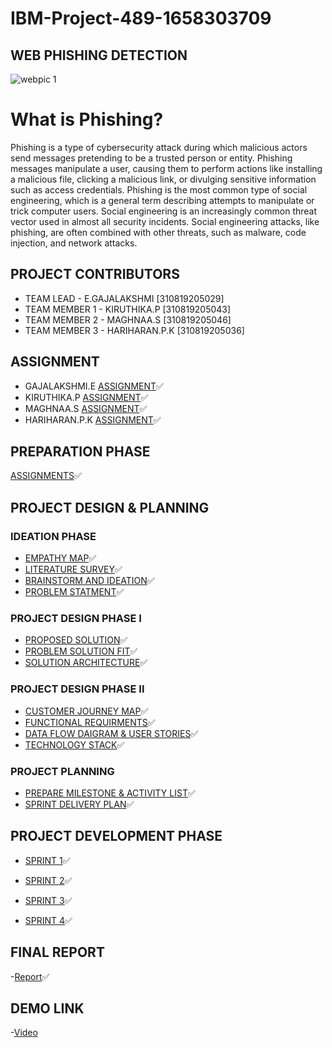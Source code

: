 # IBM-Project-489-1658303709

## WEB PHISHING DETECTION

![webpic 1](https://www.soscanhelp.com/hubfs/Blog%20Images/MITS%20Blogs/Top%20Phishing%20Scams%20of%202021.png)


# What is Phishing?
Phishing is a type of cybersecurity attack during which malicious actors send messages pretending to be a trusted person or entity. Phishing messages manipulate a user, causing them to perform actions like installing a malicious file, clicking a malicious link, or divulging sensitive information such as access credentials. Phishing is the most common type of social engineering, which is a general term describing attempts to manipulate or trick computer users. Social engineering is an increasingly common threat vector used in almost all security incidents. Social engineering attacks, like phishing, are often combined with other threats, such as malware, code injection, and network attacks.


## PROJECT CONTRIBUTORS

- TEAM LEAD - E.GAJALAKSHMI [310819205029]
- TEAM MEMBER 1 - KIRUTHIKA.P [310819205043]
- TEAM MEMBER 2 - MAGHNAA.S [310819205046]
- TEAM MEMBER 3 - HARIHARAN.P.K [310819205036]


## ASSIGNMENT

- GAJALAKSHMI.E [ASSIGNMENT](https://github.com/IBM-EPBL/IBM-Project-489-1658303709/tree/main/Assignments/Gajalakshmi.E(GAJALAKSHMI.E))✅
- KIRUTHIKA.P [ASSIGNMENT](https://github.com/IBM-EPBL/IBM-Project-489-1658303709/tree/main/Assignments/Kiruthika.P(KIRUTHIKA.P))✅
- MAGHNAA.S [ASSIGNMENT](https://github.com/IBM-EPBL/IBM-Project-489-1658303709/tree/main/Assignments/Maghnaa.S(MAGHNAA.S))✅
- HARIHARAN.P.K [ASSIGNMENT](https://github.com/IBM-EPBL/IBM-Project-489-1658303709/tree/main/Assignments/Hariharan.P.K(HARIHARAN.P.K))✅

## PREPARATION PHASE
  [ASSIGNMENTS](https://github.com/IBM-EPBL/IBM-Project-489-1658303709/tree/main/Preparation%20Phase)✅


## PROJECT DESIGN & PLANNING 

  ### IDEATION PHASE 
  
- [EMPATHY MAP](https://github.com/IBM-EPBL/IBM-Project-489-1658303709/blob/main/Project%20Design%20%26%20Planning/Ideation%20Phase/Empathy_map.pdf)✅
- [LITERATURE SURVEY](https://github.com/IBM-EPBL/IBM-Project-489-1658303709/blob/main/Project%20Design%20%26%20Planning/Ideation%20Phase/Literature_Survey.pdf)✅
- [BRAINSTORM AND IDEATION](https://github.com/IBM-EPBL/IBM-Project-489-1658303709/blob/main/Project%20Design%20%26%20Planning/Ideation%20Phase/Brainstroming.pdf)✅
- [PROBLEM STATMENT](https://github.com/IBM-EPBL/IBM-Project-489-1658303709/blob/main/Project%20Design%20%26%20Planning/Ideation%20Phase/Problem_Statement.pdf)✅

 ### PROJECT DESIGN PHASE I 
- [PROPOSED SOLUTION](https://github.com/IBM-EPBL/IBM-Project-489-1658303709/blob/main/Project%20Design%20%26%20Planning/Project%20Design%20Phase%20I/Proposed%20Solution.pdf)✅
- [PROBLEM SOLUTION FIT](https://github.com/IBM-EPBL/IBM-Project-489-1658303709/blob/main/Project%20Design%20%26%20Planning/Project%20Design%20Phase%20I/Problem_solution_fit.pdf)✅
- [SOLUTION ARCHITECTURE](https://github.com/IBM-EPBL/IBM-Project-489-1658303709/blob/main/Project%20Design%20%26%20Planning/Project%20Design%20Phase%20I/Solution%20Architecture.pdf)✅
 ### PROJECT DESIGN PHASE II 
 
- [CUSTOMER JOURNEY MAP](https://github.com/IBM-EPBL/IBM-Project-489-1658303709/blob/main/Project%20Design%20%26%20Planning/Project%20Design%20Phase%20II/Customer%20Journey%20Map.pdf)✅
- [FUNCTIONAL REQUIRMENTS](https://github.com/IBM-EPBL/IBM-Project-489-1658303709/blob/main/Project%20Design%20%26%20Planning/Project%20Design%20Phase%20II/Solution%20Requirements.pdf)✅
- [DATA FLOW DAIGRAM & USER STORIES](https://github.com/IBM-EPBL/IBM-Project-489-1658303709/blob/main/Project%20Design%20%26%20Planning/Project%20Design%20Phase%20II/Data%20Flow%20Diagrams%20and%20User%20Stories%20.pdf)✅
- [TECHNOLOGY STACK](https://github.com/IBM-EPBL/IBM-Project-489-1658303709/blob/main/Project%20Design%20%26%20Planning/Project%20Design%20Phase%20II/Technology%20Architecture.pdf)✅
 ### PROJECT PLANNING 
- [PREPARE MILESTONE & ACTIVITY LIST](https://github.com/IBM-EPBL/IBM-Project-489-1658303709/blob/main/Project%20Design%20%26%20Planning/Project%20Planning/Prepare%20Milestone%20%26%20Activity%20List.pdf)✅
- [SPRINT DELIVERY PLAN](https://github.com/IBM-EPBL/IBM-Project-489-1658303709/blob/main/Project%20Design%20%26%20Planning/Project%20Planning/Sprint_Delivery_Plan.pdf)✅

## PROJECT DEVELOPMENT PHASE

  - [SPRINT 1](https://github.com/IBM-EPBL/IBM-Project-489-1658303709/tree/main/Project%20Development%20Phase/Sprint%201)✅
  
  - [SPRINT 2](https://github.com/IBM-EPBL/IBM-Project-489-1658303709/tree/main/Project%20Development%20Phase/Sprint%202)✅
  - [SPRINT 3](https://github.com/IBM-EPBL/IBM-Project-489-1658303709/tree/main/Project%20Development%20Phase/Sprint%203)✅
  - [SPRINT 4](https://github.com/IBM-EPBL/IBM-Project-489-1658303709/tree/main/Project%20Development%20Phase/Sprint%204)✅
## FINAL REPORT
  -[Report](https://github.com/IBM-EPBL/IBM-Project-489-1658303709/blob/main/Final_Report.pdf)✅
## DEMO LINK
   -[Video](https://youtu.be/Z9hrx9Ueu4M)
